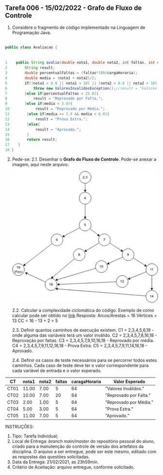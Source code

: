## Tarefa 006 - 15/02/2022 - Grafo de Fluxo de Controle

1. Considere o fragmento de código implementado na Linguagem de Programação Java.

~~~java

public class Avaliacao {


1    public String avalia(double nota1, double nota2, int faltas, int cargaHoraria) throws ValoresInvalidosException{
2        String result;
3        double percentualFaltas = (faltas*100/cargaHoraria);
4        double media = (nota1 + nota2)/2;
5        if((nota1 < 0.0 || nota1 > 10) || (nota2 < 0.0 || nota2 > 10) || (faltas < 0 || faltas > cargaHoraria) || cargaHoraria < 0){
6            throw new ValoresInvalidosException();//result = "Valores Inválidos.";
7        }else if(percentualFaltas > 25.0){
8            result = "Reprovado por Falta.";
9        }else if(media < 3.0){
10            result = "Reprovado por Média.";
11        }else if(media >= 3.0 && media < 6.0){
12            result = "Prova Extra.";
13        }else{
14            result = "Aprovado.";
15        }
16        return result;
17    }
18 }
~~~

2. Pede-se:
   2.1. Desenhar o **Grafo do Fluxo de Controle**. Pode-se anexar a imagem, aqui neste arquivo.
   <div align=center>
     <img src="tarefa006_gfc.drawio.png">
   </div>

   2.2. Calcular a complexidade ciclomática do código. Exemplo de como calcular pode ser obtido no [link](https://www.treinaweb.com.br/blog/complexidade-ciclomatica-analise-estatica-e-refatoracao)
   Resposta:
   Arcos/Arestas = 16
   Vértices = 13
   CC = 16 - 13 + 2 = 5

   2.3. Definir quantos caminhos de execução existem.
      C1 = 2,3,4,5,6,18 - onde alguma das variáveis terá um valor inválido.
      C2 = 2,3,4,5,7,8,16,18 - Reprovação por faltas.
      C3 = 2,3,4,5,7,9,10,16,18 - Reprovado por média.
      C4 = 2,3,4,5,7,9,11,12,16,18 - Prova Extra.
      C5 = 2,3,4,5,7,9,11,14,16,18 - Aprovado.

   2.4. Definir os casos de teste necessários para se percorrer todos estes caminhos. Cada caso de teste deve ter o valor correspondente para cada variável de entrada e o valor esperado.

|CT|nota1|nota2|faltas|caragaHoraria|Valor Esperado|
|---|---|---|---|---|---|
|CT01|11.00|7.00|5|64|"Valores Inválidos."|
|CT02|10.00|7.00|20|64|"Reprovado por Falta."|
|CT03|2.00|1.00|5|64|"Reprovado por Média."|
|CT04|5.00|3.00|5|64|"Prova Extra."|
|CT05|11.00|7.00|5|64|"Aprovado."|



INSTRUÇÕES:
1. Tipo: Tarefa Individual;
2. Local de Entrega: _branch main/master_ do repositório pessoal do aluno, criado para a manutenção do controle de versão dos artefatos da disciplina. O arquivo a ser entregue, pode ser este mesmo, editado com as respostas das questões solicitadas.
3. Data da Entrega: 21/02/2021, as 23h59min.
4. Critério de Aceitação: arquivo entregue, conforme solicitado.
